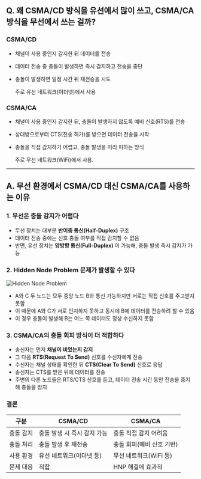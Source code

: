 ## Q. 왜 CSMA/CD 방식을 유선에서 많이 쓰고, CSMA/CA 방식을 무선에서 쓰는 걸까?

### CSMA/CD
- 채널이 사용 중인지 감지한 뒤 데이터를 전송
- 데이터 전송 중 충돌이 발생하면 즉시 감지하고 전송을 중단
- 충돌이 발생하면 일정 시간 뒤 재전송을 시도
  

    주로 유선 네트워크(이더넷)에서 사용

### CSMA/CA
- 채널이 사용 중인지 감지한 뒤, 충돌이 발생하지 않도록 예비 신호(RTS)를 전송
- 상대방으로부터 CTS(전송 허가)를 받으면 데이터 전송을 시작
- 충돌을 직접 감지하기 어렵고, 충돌 발생을 미리 피하는 방식

  
    주로 무선 네트워크(WiFi)에서 사용.

---

## A. 무선 환경에서 CSMA/CD 대신 CSMA/CA를 사용하는 이유

### 1. 무선은 충돌 감지가 어렵다
- 무선 장치는 대부분 **반이중 통신(Half-Duplex)** 구조
- 데이터 전송 중에는 신호 충돌 여부를 직접 감지할 수 없음
- 반면, 유선 장치는 **양방향 통신(Full-Duplex)** 이 가능해, 충돌 발생 즉시 감지가 가능

### 2.  **H**idden **N**ode **P**roblem 문제가 발생할 수 있다
![Hidden Node Problem](https://www.researchgate.net/publication/267401396/figure/fig3/AS:669559166099470@1536646753641/The-hidden-node-problem.jpg)
- A와 C 두 노드는 모두 중앙 노드 B와 통신 가능하지만 서로는 직접 신호를 주고받지 못함
- 이 때문에 A와 C가 서로 인지하지 못하고 동시에 B에 데이터를 전송하려 할 수 있음
- 이 경우 충돌이 발생해 B는 어느 쪽 데이터도 정상 수신하지 못함

### 3. CSMA/CA의 충돌 회피 방식이 더 적합하다
- 송신자는 먼저 **채널이 비었는지 감지**
- 그 다음 **RTS(Request To Send)** 신호를 수신자에게 전송
- 수신자는 채널 상태를 확인한 뒤 **CTS(Clear To Send)** 신호로 응답
- 송신자는 CTS를 받은 뒤에 데이터를 전송
- 주변의 다른 노드들은 RTS/CTS 신호를 듣고, 데이터 전송 시간 동안 전송을 중지해 충돌을 방지



### 결론
| 구분       | CSMA/CD                       | CSMA/CA     |
|------------|------------------------------|-------------|
| 충돌 감지  | 충돌 발생 시 즉시 감지 가능  | 충돌 직접 감지 어려움 |
| 충돌 처리  | 충돌 발생 후 재전송          | 충돌 회피(예비 신호 기반) |
| 사용 환경  | 유선 네트워크(이더넷 등)    | 무선 네트워크(WiFi 등) |
| 문제 대응  | 적합                       | HNP 해결에 효과적 |

